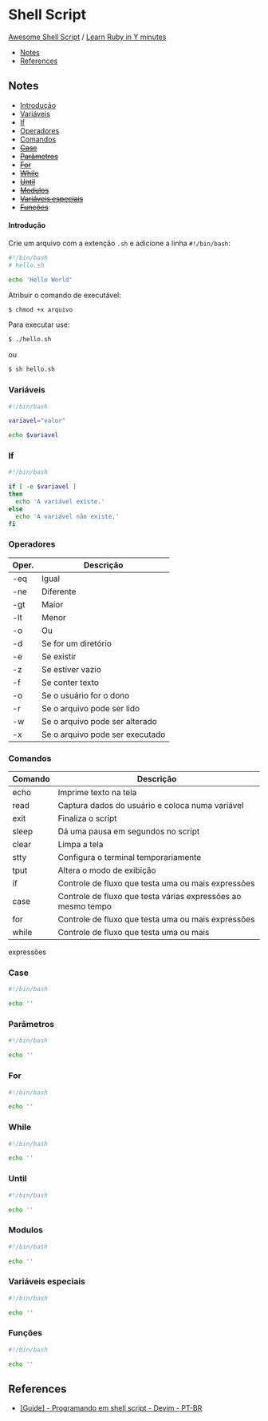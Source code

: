 # Shell Script
[Awesome Shell Script](https://github.com/alebcay/awesome-shell#shell-script-development) / [Learn Ruby in Y minutes](https://learnxinyminutes.com/docs/bash/)

>

- [Notes](#notes)
- [References](#references)

## Notes
- [Introdução](#introducao)
- [Variáveis](#variaveis)
- [If](#if)
- [Operadores](#operadores)
- [Comandos](#comandos)
- [<s>Case</s>](#case)
- [<s>Parâmetros</s>](#parametros)
- [<s>For</s>](#for)
- [<s>While</s>](#while)
- [<s>Until</s>](#until)
- [<s>Modulos</s>](#modulos)
- [<s>Variáveis especiais</s>](#variaveis-especiais)
- [<s>Funções</s>](#funcoes)

#### Introdução

Crie um arquivo com a extenção `.sh` e adicione a linha `#!/bin/bash`:

```sh
#!/bin/bash
# hello.sh

echo 'Hello World'
```

Atribuir o comando de executável:

```sh
$ chmod +x arquivo
```

Para executar use:

```sh
$ ./hello.sh
```

ou

```sh
$ sh hello.sh
```

### Variáveis

```sh
#!/bin/bash

variavel="valor"

echo $variavel
```

### If
```sh
#!/bin/bash

if [ -e $variavel ]
then
  echo 'A variável existe.'
else
  echo 'A variável não existe.'
fi
```

### Operadores

Oper. | Descrição
--- | ---
-eq	| Igual
-ne	| Diferente
-gt	| Maior
-lt	| Menor
-o	| Ou
-d	| Se for um diretório
-e	| Se existir
-z	| Se estiver vazio
-f	| Se conter texto
-o	| Se o usuário for o dono
-r	| Se o arquivo pode ser lido
-w	| Se o arquivo pode ser alterado
-x	| Se o arquivo pode ser executado

### Comandos

Comando | Descrição
--- | ---
echo | Imprime texto na tela
read	| Captura dados do usuário e coloca numa variável
exit	| Finaliza o script
sleep	| Dá uma pausa em segundos no script
clear	| Limpa a tela
stty	| Configura o terminal temporariamente
tput	| Altera o modo de exibição
if	| Controle de fluxo que testa uma ou mais expressões
case	| Controle de fluxo que testa várias expressões ao mesmo tempo
for	| Controle de fluxo que testa uma ou mais expressões
while	| Controle de fluxo que testa uma ou mais
expressões

### Case
```sh
#!/bin/bash

echo ''
```

### Parâmetros
```sh
#!/bin/bash

echo ''
```

### For
```sh
#!/bin/bash

echo ''
```

### While
```sh
#!/bin/bash

echo ''
```

### Until
```sh
#!/bin/bash

echo ''
```

### Modulos
```sh
#!/bin/bash

echo ''
```

### Variáveis especiais
```sh
#!/bin/bash

echo ''
```

### Funções
```sh
#!/bin/bash

echo ''
```

## References
- [[Guide] - Programando em shell script - Devim - PT-BR](http://www.devin.com.br/shell_script/)
